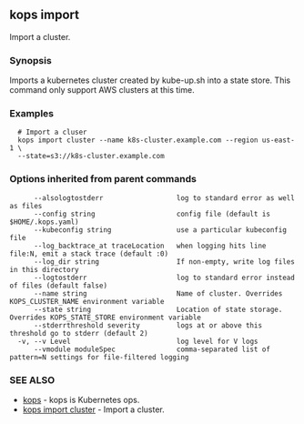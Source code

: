 
<!--- This file is automatically generated by make gen-cli-docs; changes should be made in the go CLI command code (under cmd/kops) -->

## kops import

Import a cluster.

### Synopsis


Imports a kubernetes cluster created by kube-up.sh into a state store.  This command only support AWS clusters at this time.

### Examples

```
  # Import a cluser
  kops import cluster --name k8s-cluster.example.com --region us-east-1 \
  --state=s3://k8s-cluster.example.com
```

### Options inherited from parent commands

```
      --alsologtostderr                  log to standard error as well as files
      --config string                    config file (default is $HOME/.kops.yaml)
      --kubeconfig string                use a particular kubeconfig file
      --log_backtrace_at traceLocation   when logging hits line file:N, emit a stack trace (default :0)
      --log_dir string                   If non-empty, write log files in this directory
      --logtostderr                      log to standard error instead of files (default false)
      --name string                      Name of cluster. Overrides KOPS_CLUSTER_NAME environment variable
      --state string                     Location of state storage. Overrides KOPS_STATE_STORE environment variable
      --stderrthreshold severity         logs at or above this threshold go to stderr (default 2)
  -v, --v Level                          log level for V logs
      --vmodule moduleSpec               comma-separated list of pattern=N settings for file-filtered logging
```

### SEE ALSO
* [kops](kops.md)	 - kops is Kubernetes ops.
* [kops import cluster](kops_import_cluster.md)	 - Import a cluster.

